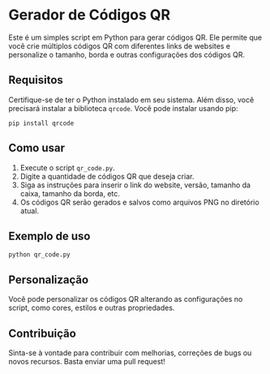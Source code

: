 # Gerador de Códigos QR

Este é um simples script em Python para gerar códigos QR. Ele permite que você crie múltiplos códigos QR com diferentes links de websites e personalize o tamanho, borda e outras configurações dos códigos QR.

## Requisitos

Certifique-se de ter o Python instalado em seu sistema. Além disso, você precisará instalar a biblioteca `qrcode`. Você pode instalar usando pip:

`pip install qrcode`


## Como usar

1. Execute o script `qr_code.py`.
2. Digite a quantidade de códigos QR que deseja criar.
3. Siga as instruções para inserir o link do website, versão, tamanho da caixa, tamanho da borda, etc.
4. Os códigos QR serão gerados e salvos como arquivos PNG no diretório atual.

## Exemplo de uso

`python qr_code.py`


## Personalização

Você pode personalizar os códigos QR alterando as configurações no script, como cores, estilos e outras propriedades.

## Contribuição

Sinta-se à vontade para contribuir com melhorias, correções de bugs ou novos recursos. Basta enviar uma pull request!





